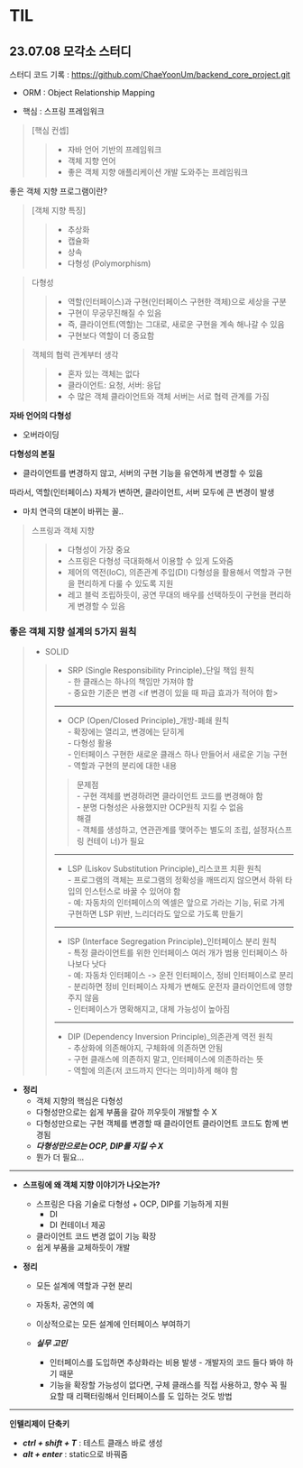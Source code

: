 # TIL

## 23.07.08 모각소 스터디
스터디 코드 기록 : https://github.com/ChaeYoonUm/backend_core_project.git 
- ORM : Object Relationship Mapping

- 핵심 : 스프링 프레임워크
  
>[핵심 컨셉]
>>- 자바 언어 기반의 프레임워크
>>- 객체 지향 언어
>>- 좋은 객체 지향 애플리케이션 개발 도와주는 프레임워크

좋은 객체 지향 프로그램이란?  
>[객체 지향 특징]
>>- 추상화
>>- 캡슐화
>>- 상속
>>- 다형성 (Polymorphism)

>다형성
>>- 역할(인터페이스)과 구현(인터페이스 구현한 객체)으로 세상을 구분
>>- 구현이 무궁무진해질 수 있음
>>- 즉, 클라이언트(역할)는 그대로, 새로운 구현을 계속 해나갈 수 있음
>>- 구현보다 역할이 더 중요함

>객체의 협력 관계부터 생각
>>- 혼자 있는 객체는 없다
>>- 클라이언트: 요청, 서버: 응답
>>- 수 많은 객체 클라이언트와 객체 서버는 서로 협력 관계를 가짐

**자바 언어의 다형성**
- 오버라이딩

**다형성의 본질**
- 클라이언트를 변경하지 않고, 서버의 구현 기능을 유연하게 변경할 수 있음

따라서, 역할(인터페이스) 자체가 변하면, 클라이언트, 서버 모두에 큰 변경이 발생
- 마치 연극의 대본이 바뀌는 꼴..

>스프링과 객체 지향
>>- 다형성이 가장 중요
>>- 스프링은 다형성 극대화해서 이용할 수 있게 도와줌
>>- 제어의 역전(IoC), 의존관계 주입(DI) 다형성을 활용해서 역할과 구현을 편리하게 다룰 수 있도록 지원
>>- 레고 블럭 조립하듯이, 공연 무대의 배우를 선택하듯이 구현을 편리하게 변경할 수 있음

### **좋은 객체 지향 설계의 5가지 원칙**  
>- SOLID
>>- SRP (Single Responsibility Principle)_단일 책임 원칙  
    - 한 클래스는 하나의 책임만 가져야 함  
    - 중요한 기준은 변경 <if 변경이 있을 때 파급 효과가 적어야 함>
>> ---
>>- OCP (Open/Closed Principle)_개방-폐쇄 원칙  
    - 확장에는 열리고, 변경에는 닫히게  
    - 다형성 활용  
    - 인터페이스 구현한 새로운 클래스 하나 만들어서 새로운 기능 구현  
    - 역할과 구현의 분리에 대한 내용  
>>>  문제점  
    - 구현 객체를 변경하려면 클라이언트 코드를 변경해야 함  
    - 분명 다형성은 사용했지만 OCP원칙 지킬 수 없음  
>>>  해결  
    - 객체를 생성하고, 연관관계를 맺어주는 별도의 조립, 설정자(스프링 컨테이	너)가 필요  
>> ---
>>- LSP (Liskov Substitution Principle)_리스코프 치환 원칙  
    - 프로그램의 객체는 프로그램의 정확성을 깨뜨리지 않으면서 하위 타입의 인스턴스로 바꿀 수 있어야 함  
    - 예: 자동차의 인터페이스의 엑셀은 앞으로 가라는 기능, 뒤로 	가게 구현하면 LSP 위반, 느리더라도 앞으로 가도록 만들기  
>> ---
>>- ISP (Interface Segregation Principle)_인터페이스 분리 원칙  
    - 특정 클라이언트를 위한 인터페이스 여러 개가 범용 인터페이스 하나보다 낫다  
    - 예: 자동차 인터페이스 -> 운전 인터페이스, 정비 인터페이스로 분리  
    - 분리하면 정비 인터페이스 자체가 변해도 운전자 클라이언트에 영향 주지 않음  
    - 인터페이스가 명확해지고, 대체 가능성이 높아짐  
>> ---
>>- DIP (Dependency Inversion Principle)_의존관계 역전 원칙  
    - 추상화에 의존해야지, 구체화에 의존하면 안됨  
    - 구현 클래스에 의존하지 말고, 인터페이스에 의존하라는 뜻  
    - 역할에 의존(저 코드까지 안다는 의미)하게 해야 함  

- **정리**
    - 객체 지향의 핵심은 다형성
    - 다형성만으로는 쉽게 부품을 갈아 끼우듯이 개발할 수 X
    - 다형성만으로는 구현 객체를 변경할 때 클라이언트 클라이언트 코드도 함께 변경됨
    - ***다형성만으로는 OCP, DIP를 지킬 수 X***
    - 뭔가 더 필요...
---
- **스프링에 왜 객체 지향 이야기가 나오는가?**
    - 스프링은 다음 기술로 다형성 + OCP, DIP를 기능하게 지원
        - DI
        - DI 컨테이너 제공
    - 클라이언트 코드 변경 없이 기능 확장
    - 쉽게 부품을 교체하듯이 개발

- **정리**
    - 모든 설계에 역할과 구현 분리
    - 자동차, 공연의 예
    - 이상적으로는 모든 설계에 인터페이스 부여하기

    - ***실무 고민***
        - 인터페이스를 도입하면 추상화라는 비용 발생 - 개발자의 코드 들다 봐야 하기 때문
        - 기능을 확장할 가능성이 없다면, 구체 클래스를 직접 사용하고, 향수 꼭 필요할 때 리팩터링해서 인터페이스를 도				입하는 것도 방법
---
**인텔리제이 단축키**
- ***ctrl + shift + T*** : 테스트 클래스 바로 생성
- ***alt + enter***    : static으로 바꿔줌



